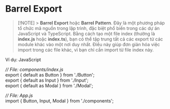 # Barrel Export

> [!NOTE] > **Barrel Export** hoặc **Barrel Pattern**. Đây là một phương pháp tổ chức mã nguồn trong lập trình, đặc biệt phổ biến trong các dự án JavaScript và TypeScript. Bằng cách tạo một file index (thường là **index.js** hoặc **index.ts**), bạn có thể tập trung tất cả các export từ các module khác vào một nơi duy nhất. Điều này giúp đơn giản hóa việc import trong các file khác, vì bạn chỉ cần import từ file index này.

Ví dụ: JavaScript

_// File: components/index.js_<br>
export { default as Button } from './Button';<br>
export { default as Input } from './Input';<br>
export { default as Modal } from './Modal';

_// File: App.js_<br>
import { Button, Input, Modal } from './components';
